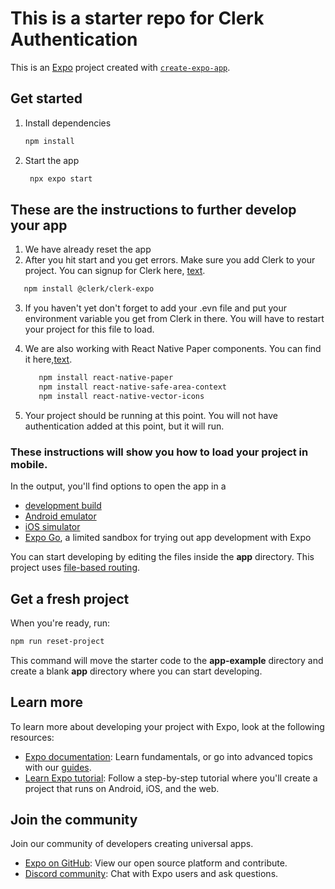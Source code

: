 # This is a starter repo for Clerk Authentication

This is an [Expo](https://expo.dev) project created with [`create-expo-app`](https://www.npmjs.com/package/create-expo-app).

## Get started

1. Install dependencies

   ```bash
   npm install
   ```

2. Start the app

   ```bash
    npx expo start
   ```

## These are the instructions to further develop your app

1.  We have already reset the app
2.  After you hit start and you get errors. Make sure you add Clerk to your project. You can signup for Clerk here, [text](https://clerk.com/).

```bash
   npm install @clerk/clerk-expo
```

3. If you haven't yet don't forget to add your .evn file and put your environment variable you get from Clerk in there. You will have to restart your project for this file to load.

4. We are also working with React Native Paper components. You can find it here,[text](https://reactnativepaper.com/).

   ```bash
      npm install react-native-paper
      npm install react-native-safe-area-context
      npm install react-native-vector-icons
   ```

5. Your project should be running at this point. You will not have authentication added at this point, but it will run.

### These instructions will show you how to load your project in mobile.

In the output, you'll find options to open the app in a

- [development build](https://docs.expo.dev/develop/development-builds/introduction/)
- [Android emulator](https://docs.expo.dev/workflow/android-studio-emulator/)
- [iOS simulator](https://docs.expo.dev/workflow/ios-simulator/)
- [Expo Go](https://expo.dev/go), a limited sandbox for trying out app development with Expo

You can start developing by editing the files inside the **app** directory. This project uses [file-based routing](https://docs.expo.dev/router/introduction).

## Get a fresh project

When you're ready, run:

```bash
npm run reset-project
```

This command will move the starter code to the **app-example** directory and create a blank **app** directory where you can start developing.

## Learn more

To learn more about developing your project with Expo, look at the following resources:

- [Expo documentation](https://docs.expo.dev/): Learn fundamentals, or go into advanced topics with our [guides](https://docs.expo.dev/guides).
- [Learn Expo tutorial](https://docs.expo.dev/tutorial/introduction/): Follow a step-by-step tutorial where you'll create a project that runs on Android, iOS, and the web.

## Join the community

Join our community of developers creating universal apps.

- [Expo on GitHub](https://github.com/expo/expo): View our open source platform and contribute.
- [Discord community](https://chat.expo.dev): Chat with Expo users and ask questions.
